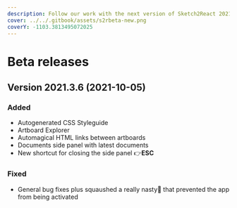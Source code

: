 ```yaml
---
description: Follow our work with the next version of Sketch2React 2021, currently in beta
cover: ../../.gitbook/assets/s2rbeta-new.png
coverY: -1103.3813495072025
---
```


# Beta releases

## Version 2021.3.6 (2021-10-05)

### Added

* Autogenerated CSS Styleguide
* Artboard Explorer
* Automagical HTML links between artboards
* Documents side panel with latest documents
* New shortcut for closing the side panel 👉**ESC**

### Fixed

* General bug fixes plus squaushed a really nasty🐛 that prevented the app from being activated
